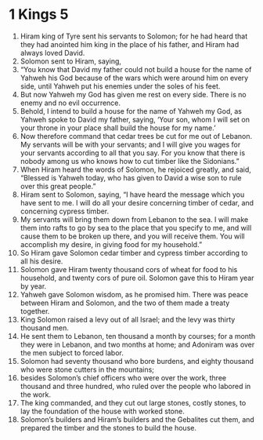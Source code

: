 ﻿
# 1 Kings 5
1. Hiram king of Tyre sent his servants to Solomon; for he had heard that they had anointed him king in the place of his father, and Hiram had always loved David. 
2. Solomon sent to Hiram, saying, 
3. “You know that David my father could not build a house for the name of Yahweh his God because of the wars which were around him on every side, until Yahweh put his enemies under the soles of his feet. 
4. But now Yahweh my God has given me rest on every side. There is no enemy and no evil occurrence. 
5. Behold, I intend to build a house for the name of Yahweh my God, as Yahweh spoke to David my father, saying, ‘Your son, whom I will set on your throne in your place shall build the house for my name.’ 
6. Now therefore command that cedar trees be cut for me out of Lebanon. My servants will be with your servants; and I will give you wages for your servants according to all that you say. For you know that there is nobody among us who knows how to cut timber like the Sidonians.” 
7. When Hiram heard the words of Solomon, he rejoiced greatly, and said, “Blessed is Yahweh today, who has given to David a wise son to rule over this great people.” 
8. Hiram sent to Solomon, saying, “I have heard the message which you have sent to me. I will do all your desire concerning timber of cedar, and concerning cypress timber. 
9. My servants will bring them down from Lebanon to the sea. I will make them into rafts to go by sea to the place that you specify to me, and will cause them to be broken up there, and you will receive them. You will accomplish my desire, in giving food for my household.” 
10. So Hiram gave Solomon cedar timber and cypress timber according to all his desire. 
11. Solomon gave Hiram twenty thousand cors of wheat for food to his household, and twenty cors of pure oil. Solomon gave this to Hiram year by year. 
12. Yahweh gave Solomon wisdom, as he promised him. There was peace between Hiram and Solomon, and the two of them made a treaty together. 
13. King Solomon raised a levy out of all Israel; and the levy was thirty thousand men. 
14. He sent them to Lebanon, ten thousand a month by courses; for a month they were in Lebanon, and two months at home; and Adoniram was over the men subject to forced labor. 
15. Solomon had seventy thousand who bore burdens, and eighty thousand who were stone cutters in the mountains; 
16. besides Solomon’s chief officers who were over the work, three thousand and three hundred, who ruled over the people who labored in the work. 
17. The king commanded, and they cut out large stones, costly stones, to lay the foundation of the house with worked stone. 
18. Solomon’s builders and Hiram’s builders and the Gebalites cut them, and prepared the timber and the stones to build the house. 
